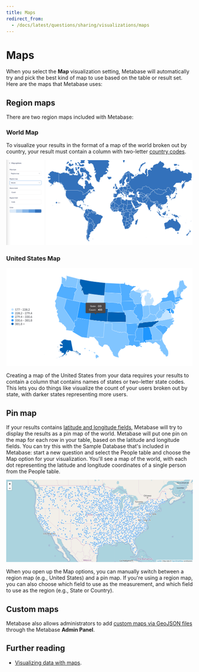 ```yaml
---
title: Maps
redirect_from:
  - /docs/latest/questions/sharing/visualizations/maps
---
```


# Maps

When you select the **Map** visualization setting, Metabase will automatically try and pick the best kind of map to use based on the table or result set. Here are the maps that Metabase uses:

## Region maps

There are two region maps included with Metabase:

### World Map

To visualize your results in the format of a map of the world broken out by country, your result must contain a column with two-letter [country codes](https://www.metabase.com/glossary/country_code).

![World region map](../images/world-region-map.png)

### United States Map

![United states region map](../images/map.png)

Creating a map of the United States from your data requires your results to contain a column that contains names of states or two-letter state codes. This lets you do things like visualize the count of your users broken out by state, with darker states representing more users.

## Pin map

If your results contains [latitude and longitude fields](../../data-modeling/field-types.md), Metabase will try to display the results as a pin map of the world. Metabase will put one pin on the map for each row in your table, based on the latitude and longitude fields. You can try this with the Sample Database that's included in Metabase: start a new question and select the People table and choose the Map option for your visualization. You'll see a map of the world, with each dot representing the latitude and longitude coordinates of a single person from the People table.

![Pin map](../images/pin-map.png)

When you open up the Map options, you can manually switch between a region map (e.g., United States) and a pin map. If you're using a region map, you can also choose which field to use as the measurement, and which field to use as the region (e.g., State or Country).

## Custom maps

Metabase also allows administrators to add [custom maps via GeoJSON files](../../configuring-metabase/custom-maps.md) through the Metabase **Admin Panel**.

## Further reading

- [Visualizing data with maps](https://www.metabase.com/learn/metabase-basics/querying-and-dashboards/visualization/maps).
